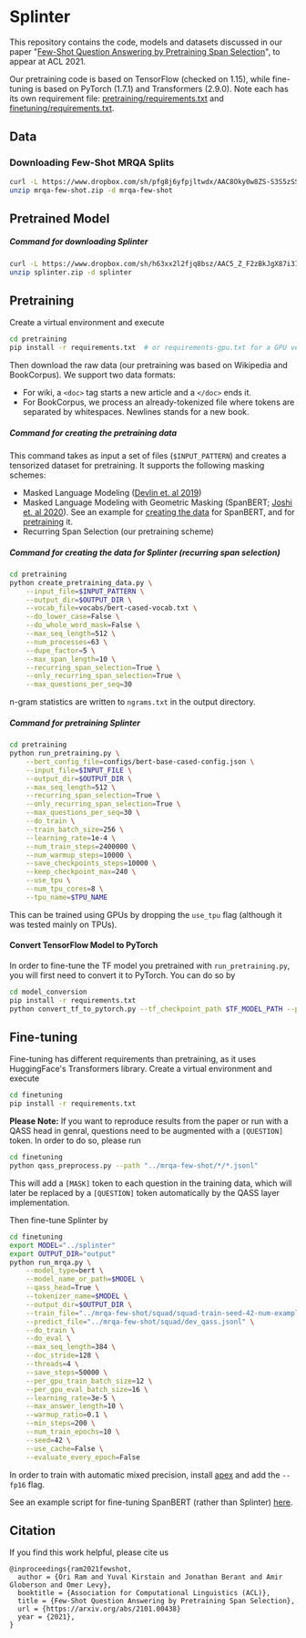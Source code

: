 # Splinter

This repository contains the code, models and datasets discussed in our paper "[Few-Shot Question Answering by Pretraining Span Selection](https://arxiv.org/abs/2101.00438)", to appear at ACL 2021.

Our pretraining code is based on TensorFlow (checked on 1.15), while fine-tuning is based on PyTorch (1.7.1) and 
Transformers (2.9.0). Note each has its own requirement file: [pretraining/requirements.txt](pretraining/requirements.txt) 
and [finetuning/requirements.txt](finetuning/requirements.txt).  

## Data

### Downloading Few-Shot MRQA Splits

```bash
curl -L https://www.dropbox.com/sh/pfg8j6yfpjltwdx/AAC8Oky0w8ZS-S3S5zSSAuQma?dl=1 > mrqa-few-shot.zip
unzip mrqa-few-shot.zip -d mrqa-few-shot
```

## Pretrained Model

##### Command for downloading **Splinter**  

```bash
curl -L https://www.dropbox.com/sh/h63xx2l2fjq8bsz/AAC5_Z_F2zBkJgX87i3IlvGca?dl=1 > splinter.zip
unzip splinter.zip -d splinter 
```

## Pretraining

Create a virtual environment and execute 
```bash
cd pretraining
pip install -r requirements.txt  # or requirements-gpu.txt for a GPU version
```

Then download the raw data (our pretraining was based on Wikipedia and BookCorpus).
We support two data formats:
* For wiki, a ```<doc>``` tag starts a new article and a ```</doc>``` ends it.
* For BookCorpus, we process an already-tokenized file where tokens are separated by whitespaces. 
Newlines stands for a new book. 

##### Command for creating the pretraining data
This command takes as input a set of files (```$INPUT_PATTERN```) and creates a tensorized dataset for pretraining. 
It supports the following masking schemes:
* Masked Language Modeling ([Devlin et. al 2019](https://www.aclweb.org/anthology/N19-1423.pdf))
* Masked Language Modeling with Geometric Masking (SpanBERT; [Joshi et. al 2020](https://www.aclweb.org/anthology/2020.tacl-1.5.pdf)).
See an example for [creating the data](pretraining/scripts/create_data_for_spanbert.sh) for SpanBERT, 
and for [pretraining](pretraining/scripts/run_spanbert.sh) it.
* Recurring Span Selection (our pretraining scheme)

##### Command for creating the data for Splinter (recurring span selection)

```bash
cd pretraining
python create_pretraining_data.py \
    --input_file=$INPUT_PATTERN \
    --output_dir=$OUTPUT_DIR \
    --vocab_file=vocabs/bert-cased-vocab.txt \
    --do_lower_case=False \
    --do_whole_word_mask=False \
    --max_seq_length=512 \
    --num_processes=63 \
    --dupe_factor=5 \
    --max_span_length=10 \
    --recurring_span_selection=True \
    --only_recurring_span_selection=True \
    --max_questions_per_seq=30
``` 

n-gram statistics are written to ```ngrams.txt``` in the output directory.

##### Command for pretraining Splinter

```bash
cd pretraining
python run_pretraining.py \
    --bert_config_file=configs/bert-base-cased-config.json \
    --input_file=$INPUT_FILE \
    --output_dir=$OUTPUT_DIR \
    --max_seq_length=512 \
    --recurring_span_selection=True \
    --only_recurring_span_selection=True \
    --max_questions_per_seq=30 \
    --do_train \
    --train_batch_size=256 \
    --learning_rate=1e-4 \
    --num_train_steps=2400000 \
    --num_warmup_steps=10000 \
    --save_checkpoints_steps=10000 \
    --keep_checkpoint_max=240 \
    --use_tpu \
    --num_tpu_cores=8 \
    --tpu_name=$TPU_NAME

```
This can be trained using GPUs by dropping the ```use_tpu``` flag (although it was tested mainly on TPUs).

#### Convert TensorFlow Model to PyTorch

In order to fine-tune the TF model you pretrained with ```run_pretraining.py```, you will first need to convert it to 
PyTorch. You can do so by
```bash
cd model_conversion
pip install -r requirements.txt
python convert_tf_to_pytorch.py --tf_checkpoint_path $TF_MODEL_PATH --pytorch_dump_path $OUTPUT_PATH
```


## Fine-tuning

Fine-tuning has different requirements than pretraining, as it uses HuggingFace's Transformers library. 
Create a virtual environment and execute 
```bash
cd finetuning
pip install -r requirements.txt
```

**Please Note:**  If you want to reproduce results from the paper or run with a QASS head in genral, questions need to 
be augmented with a ```[QUESTION]``` token. In order to do so, please run

```bash
cd finetuning
python qass_preprocess.py --path "../mrqa-few-shot/*/*.jsonl"
```
This will add a ```[MASK]``` token to each question in the training data, which will later be replaced by a 
```[QUESTION]``` token automatically by the QASS layer implementation.

Then fine-tune Splinter by
```bash
cd finetuning
export MODEL="../splinter"
export OUTPUT_DIR="output"
python run_mrqa.py \
    --model_type=bert \
    --model_name_or_path=$MODEL \
    --qass_head=True \
    --tokenizer_name=$MODEL \
    --output_dir=$OUTPUT_DIR \
    --train_file="../mrqa-few-shot/squad/squad-train-seed-42-num-examples-16_qass.jsonl" \
    --predict_file="../mrqa-few-shot/squad/dev_qass.jsonl" \
    --do_train \
    --do_eval \
    --max_seq_length=384 \
    --doc_stride=128 \
    --threads=4 \
    --save_steps=50000 \
    --per_gpu_train_batch_size=12 \
    --per_gpu_eval_batch_size=16 \
    --learning_rate=3e-5 \
    --max_answer_length=10 \
    --warmup_ratio=0.1 \
    --min_steps=200 \
    --num_train_epochs=10 \
    --seed=42 \
    --use_cache=False \
    --evaluate_every_epoch=False 
```

In order to train with automatic mixed precision, install [apex](https://github.com/NVIDIA/apex/) and add the ```--fp16``` flag.

See an example script for fine-tuning SpanBERT (rather than Splinter) [here](finetuning/scripts/finetune_spanbert.sh).

## Citation

If you find this work helpful, please cite us
```
@inproceedings{ram2021fewshot,
  author = {Ori Ram and Yuval Kirstain and Jonathan Berant and Amir Globerson and Omer Levy},
  booktitle = {Association for Computational Linguistics (ACL)},
  title = {Few-Shot Question Answering by Pretraining Span Selection},
  url = {https://arxiv.org/abs/2101.00438} 
  year = {2021},
}
```
